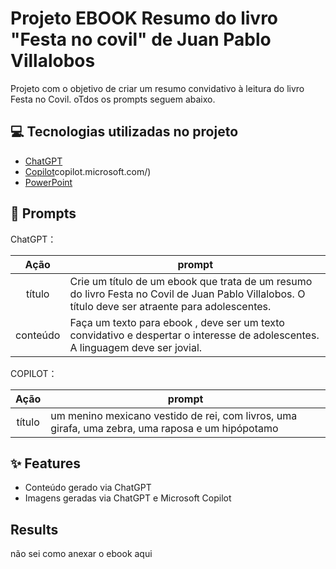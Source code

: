# Projeto EBOOK Resumo do livro "Festa no covil" de Juan Pablo Villalobos


 
Projeto com o objetivo de criar um resumo convidativo à leitura do livro Festa no Covil. oTdos os prompts seguem abaixo.

## 💻 Tecnologias utilizadas no projeto

- [ChatGPT](https://chat.openai.com/) 
- [Copilot](https://)copilot.microsoft.com/)
- [PowerPoint](https://www.microsoft.com/en/microsoft-365/powerpoint)

## 🧠 Prompts


ChatGPT：

|   Ação   | prompt                                                                                                                                                                                                                                                                         |
| :------: | ------------------------------------------------------------------------------------------------------------------------------------------------------------------------------------------------------------------------------------------------------------------------------ |
|  título  | Crie um título de um ebook que trata de um resumo do livro Festa no Covil de Juan Pablo Villalobos. O título deve ser atraente para adolescentes.                                                       
| conteúdo | Faça um texto para ebook , deve ser um texto convidativo e despertar o interesse de adolescentes. A linguagem deve ser jovial.


COPILOT：

|  Ação  | prompt                                                                                 |
| :----: | -------------------------------------------------------------------------------------- |
| título | um menino mexicano vestido de rei, com livros, uma girafa, uma zebra, uma raposa e um hipópotamo |

## ✨ Features

- Conteúdo gerado via ChatGPT
- Imagens geradas via ChatGPT e Microsoft Copilot

## Results

não sei como anexar o ebook aqui

